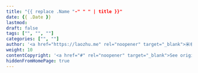 ```yaml
---
title: "{{ replace .Name "-" " " | title }}"
date: {{ .Date }}
lastmod: 
draft: false
tags: ["", "", ""]
categories: ["", ""]
author: '<a href="https://laozhu.me" rel="noopener" target="_blank">米老朱</a>'
weight: 10
contentCopyright: '<a href="#" rel="noopener" target="_blank">See origin</a>'
hiddenFromHomePage: true
---
```


